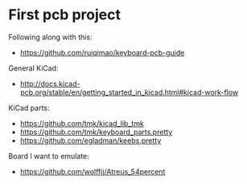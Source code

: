# First pcb project

Following along with this:

* https://github.com/ruiqimao/keyboard-pcb-guide

General KiCad:

* http://docs.kicad-pcb.org/stable/en/getting_started_in_kicad.html#kicad-work-flow

KiCad parts:

* https://github.com/tmk/kicad_lib_tmk
* https://github.com/tmk/keyboard_parts.pretty
* https://github.com/egladman/keebs.pretty

Board I want to emulate:

* https://github.com/wolffjj/Atreus_54percent
